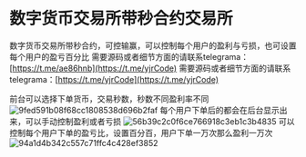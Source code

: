 
# 数字货币交易所带秒合约交易所

数字货币交易所带秒合约，可控输赢，可以控制每个用户的盈利与亏损，也可设置每个用户的盈亏百分比
需要源码或者细节方面的请联系telegrama：[https://t.me/ae86hnb](https://t.me/yjrCode)
需要源码或者细节方面的请联系telegrama：[https://t.me/yjrCode](https://t.me/yjrCode)


前台可以选择下单货币，交易秒数，秒数不同盈利率不同
![9fed591b08f68cc1808538d696b2faf](https://github.com/547363481/Contratos-em-segundos/assets/58210514/5d6c6aa7-1bf8-42ff-adaa-ab10d6e3deaa)
每个用户下单后的都会在后台显示出来，可以手动控制盈利或者亏损
![56b39c2c0f6ce766918c3eb1c3b4835](https://github.com/547363481/Contratos-em-segundos/assets/58210514/762ec7d9-22b4-46c7-9206-e3da91e99fec)
可以控制每个用户下单的盈亏比，设置百分百，用户下单一万次那么盈利一万次  
![94a1d4b342c557c71ffc4c428ef3852](https://github.com/547363481/Contratos-em-segundos/assets/58210514/d0aa880d-b3b0-4db3-b24e-7e212a48207d)


